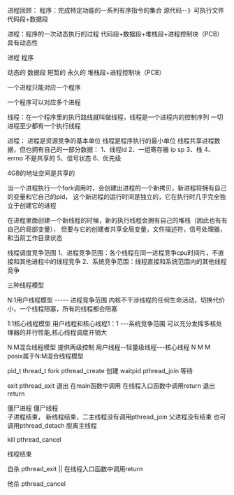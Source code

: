 进程回顾：
程序：完成特定功能的一系列有序指令的集合
源代码--》可执行文件
代码段+数据段


进程：程序的一次动态执行的过程
代码段+数据段+堆栈段+进程控制块（PCB）  具有动态性

进程                          程序

动态的                       数据段
短暂的                       永久的
堆栈段+进程控制块（PCB）


一个进程只能对应一个程序

一个程序可以对应多个进程


线程：在一个程序里的执行路线就叫做线程，线程是一个进程内的控制序列
一切进程至少都有一个执行线程


进程：
进程是资源竞争的基本单位
线程是程序执行的最小单位
线程共享进程数据，但也拥有自己的一部分数据：
1、线程id
2、一组寄存器   ip  sp
3、栈
4、errno    不是共享的
5、信号状态
6、优先级  

4GB的地址空间是共享的


当一个进程执行一个fork调用时，会创建出进程的一个新拷贝，新进程将拥有自己的变量和它自己的pid，
这个新进程的运行时间是独立的，它在执行时几乎完全独立于创建它的进程


在进程里面创建一个新线程的时候，新的执行线程会拥有自己的堆栈（因此也有有自己的局部变量），
但要与它的创建者共享全局变量，文件描述符，信号处理器，和当前工作目录状态




线程调度竞争范围
1、进程竞争范围：各个线程在同一进程竞争cpu时间片，不直接和其他进程中的线程竞争
2、系统竞争范围：线程直接和系统范围内的其他线程竞争


三种线程模型

N:1用户线程模型   ----- 进程竞争范围
内核不干涉线程的任何生命活动，切换代价小，一个线程阻塞，所有的线程都会阻塞

1:1核心线程模型
用户线程和核心线程1：1  ---系统竞争范围
可以充分发挥多核处理器的并行性能,核心线程调度开销大

N:M混合线程模型
提供两级控制   用户线程--轻量级线程---核心线程
                  N           M           M
posix属于N:M混合线程模型




pid_t                thread_t
fork                 pthread_create   创建
waitpid	             pthread_join     等待

exit                 pthread_exit      退出
在main函数中调用      在线程入口函数中调用return    退出
return


僵尸进程             僵尸线程            
子进程结束，          新线程结束，二主线程没有调用pthread_join
父进程没有结束         也可调用pthread_detach  脱离主线程

kill                  pthread_cancel   


线程结束

自杀
pthread_exit ||
在线程入口函数中调用return

他杀
pthread_cancel

